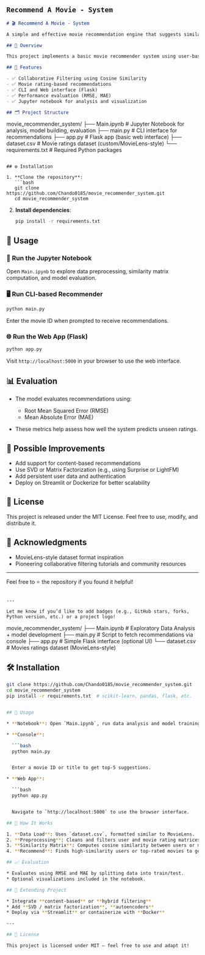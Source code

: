 ## `Recommend A Movie - System`

```markdown
# 🎬 Recommend A Movie - System

A simple and effective movie recommendation engine that suggests similar movies based on user ratings and collaborative filtering techniques.

## 📌 Overview

This project implements a basic movie recommender system using user-based collaborative filtering. It leverages cosine similarity between user preferences to suggest movies that a user is likely to enjoy. The application includes a command-line interface and an optional Flask-based web interface for interacting with the system.

## 🧠 Features

- ✅ Collaborative Filtering using Cosine Similarity
- ✅ Movie rating-based recommendations
- ✅ CLI and Web interface (Flask)
- ✅ Performance evaluation (RMSE, MAE)
- ✅ Jupyter notebook for analysis and visualization

## 🗂️ Project Structure

```

movie\_recommender\_system/
├── Main.ipynb          # Jupyter Notebook for analysis, model building, evaluation
├── main.py             # CLI interface for recommendations
├── app.py              # Flask app (basic web interface)
├── dataset.csv         # Movie ratings dataset (custom/MovieLens-style)
└── requirements.txt    # Required Python packages

````

## ⚙️ Installation

1. **Clone the repository**:
   ```bash
   git clone https://github.com/Chando0185/movie_recommender_system.git
   cd movie_recommender_system
````

2. **Install dependencies**:

   ```bash
   pip install -r requirements.txt
   ```

## 🚀 Usage

### 🧪 Run the Jupyter Notebook

Open `Main.ipynb` to explore data preprocessing, similarity matrix computation, and model evaluation.

### 🖥️ Run CLI-based Recommender

```bash
python main.py
```

Enter the movie ID when prompted to receive recommendations.

### 🌐 Run the Web App (Flask)

```bash
python app.py
```

Visit `http://localhost:5000` in your browser to use the web interface.

## 📊 Evaluation

* The model evaluates recommendations using:

  * Root Mean Squared Error (RMSE)
  * Mean Absolute Error (MAE)
* These metrics help assess how well the system predicts unseen ratings.

## 🧩 Possible Improvements

* Add support for content-based recommendations
* Use SVD or Matrix Factorization (e.g., using Surprise or LightFM)
* Add persistent user data and authentication
* Deploy on Streamlit or Dockerize for better scalability

## 📝 License

This project is released under the MIT License. Feel free to use, modify, and distribute it.

## 🙌 Acknowledgments

* MovieLens-style dataset format inspiration
* Pioneering collaborative filtering tutorials and community resources

---

Feel free to ⭐ the repository if you found it helpful!

```

---

Let me know if you’d like to add badges (e.g., GitHub stars, forks, Python version, etc.) or a project logo!
```


movie\_recommender\_system/
├── Main.ipynb          # Exploratory Data Analysis + model development
├── main.py             # Script to fetch recommendations via console
├── app.py              # Simple Flask interface (optional UI)
└── dataset.csv         # Movies ratings dataset (MovieLens-style)



## 🛠 Installation

```bash
git clone https://github.com/Chando0185/movie_recommender_system.git
cd movie_recommender_system
pip install -r requirements.txt  # scikit-learn, pandas, flask, etc.


## 🎯 Usage

* **Notebook**: Open `Main.ipynb`, run data analysis and model training.

* **Console**:

  ```bash
  python main.py


  Enter a movie ID or title to get top-5 suggestions.

* **Web App**:

  ```bash
  python app.py


  Navigate to `http://localhost:5000` to use the browser interface.

## 🎯 How It Works

1. **Data Load**: Uses `dataset.csv`, formatted similar to MovieLens.
2. **Preprocessing**: Cleans and filters user and movie rating matrices.
3. **Similarity Matrix**: Computes cosine similarity between users or movie vectors.
4. **Recommend**: Finds high-similarity users or top-rated movies to generate recommendations.

## 📈 Evaluation

* Evaluates using RMSE and MAE by splitting data into train/test.
* Optional visualizations included in the notebook.

## 🧩 Extending Project

* Integrate **content-based** or **hybrid filtering**
* Add **SVD / matrix factorization**, **autoencoders**
* Deploy via **Streamlit** or containerize with **Docker**

---

## 📄 License

This project is licensed under MIT — feel free to use and adapt it!
